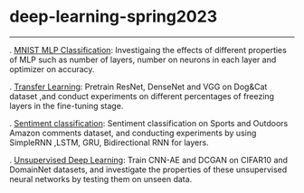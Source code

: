 # deep-learning-spring2023

----



. [MNIST MLP Classification](mnist-mlp-classification): Investigaing the effects of different properties of MLP such as number of layers, number on neurons in each layer and optimizer on accuracy.

. [Transfer Learning](transfer-learning): Pretrain ResNet, DenseNet and VGG on Dog&Cat dataset ,and conduct experiments on different percentages
of freezing layers in the fine-tuning stage.

. [Sentiment classification](sentiment-classification): Sentiment classification on Sports and Outdoors Amazon comments dataset, and conducting experiments by using  SimpleRNN  ,LSTM, GRU, Bidirectional RNN for layers.

. [Unsupervised Deep Learning](unsupervised-deep-learning): Train CNN-AE and DCGAN on CIFAR10 and DomainNet datasets, and investigate the properties of these unsupervised neural networks by testing them on unseen data.

